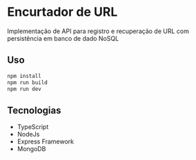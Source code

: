 # Encurtador de URL

Implementação de API para registro e recuperação de URL com persistência em banco de dado NoSQL

## Uso

```bash
npm install
npm run build
npm run dev
```
## Tecnologias

- TypeScript
- NodeJs
- Express Framework
- MongoDB